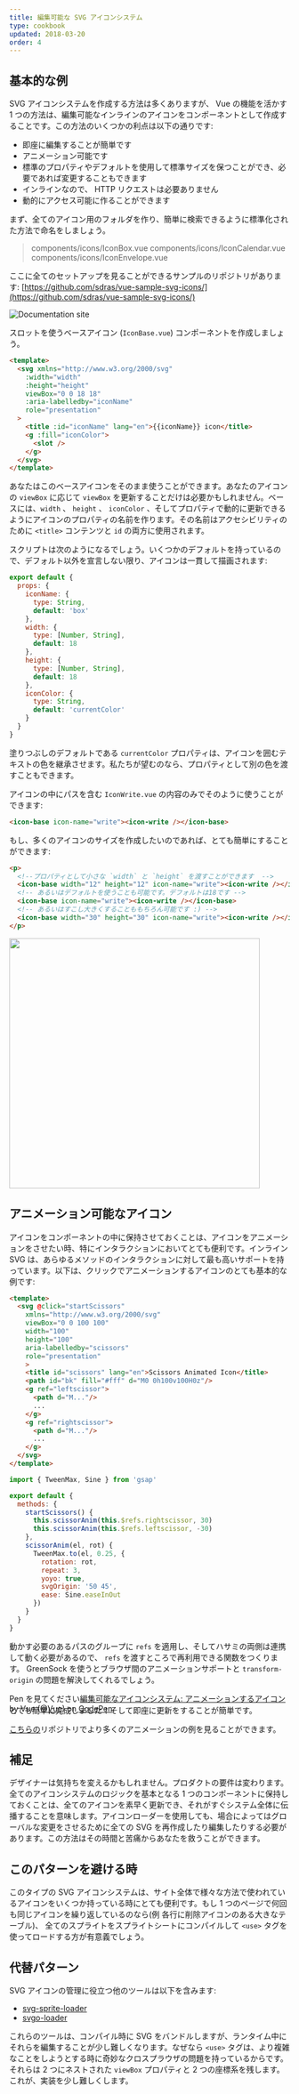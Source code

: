 ```yaml
---
title: 編集可能な SVG アイコンシステム
type: cookbook
updated: 2018-03-20
order: 4
---
```


## 基本的な例

SVG アイコンシステムを作成する方法は多くありますが、 Vue の機能を活かす 1 つの方法は、編集可能なインラインのアイコンをコンポーネントとして作成することです。この方法のいくつかの利点は以下の通りです:

* 即座に編集することが簡単です
* アニメーション可能です
* 標準のプロパティやデフォルトを使用して標準サイズを保つことができ、必要であれば変更することもできます
* インラインなので、 HTTP リクエストは必要ありません
* 動的にアクセス可能に作ることができます

まず、全てのアイコン用のフォルダを作り、簡単に検索できるように標準化された方法で命名をしましょう。

> components/icons/IconBox.vue
> components/icons/IconCalendar.vue
> components/icons/IconEnvelope.vue

ここに全てのセットアップを見ることができるサンプルのリポジトリがあります: [https://github.com/sdras/vue-sample-svg-icons/](https://github.com/sdras/vue-sample-svg-icons/)

![Documentation site](https://s3-us-west-2.amazonaws.com/s.cdpn.io/28963/screendocs.jpg 'Docs demo')

スロットを使うベースアイコン (`IconBase.vue`) コンポーネントを作成しましょう。

```html
<template>
  <svg xmlns="http://www.w3.org/2000/svg"
    :width="width"
    :height="height"
    viewBox="0 0 18 18"
    :aria-labelledby="iconName"
    role="presentation"
  >
    <title :id="iconName" lang="en">{{iconName}} icon</title>
    <g :fill="iconColor">
      <slot />
    </g>
  </svg>
</template>
```

あなたはこのベースアイコンをそのまま使うことができます。あなたのアイコンの `viewBox` に応じて `viewBox` を更新することだけは必要かもしれません。ベースには、`width` 、 `height` 、 `iconColor` 、そしてプロパティで動的に更新できるようにアイコンのプロパティの名前を作ります。その名前はアクセシビリティのために `<title>` コンテンツと `id` の両方に使用されます。

スクリプトは次のようになるでしょう。いくつかのデフォルトを持っているので、デフォルト以外を宣言しない限り、アイコンは一貫して描画されます:

```js
export default {
  props: {
    iconName: {
      type: String,
      default: 'box'
    },
    width: {
      type: [Number, String],
      default: 18
    },
    height: {
      type: [Number, String],
      default: 18
    },
    iconColor: {
      type: String,
      default: 'currentColor'
    }
  }
}
```

塗りつぶしのデフォルトである `currentColor` プロパティは、アイコンを囲むテキストの色を継承させます。私たちが望むのなら、プロパティとして別の色を渡すこともできます。

アイコンの中にパスを含む `IconWrite.vue` の内容のみでそのように使うことができます:

```html
<icon-base icon-name="write"><icon-write /></icon-base>
```

もし、多くのアイコンのサイズを作成したいのであれば、とても簡単にすることができます:

```html
<p>
  <!--プロパティとして小さな `width` と `height` を渡すことができます  -->
  <icon-base width="12" height="12" icon-name="write"><icon-write /></icon-base>
  <!-- あるいはデフォルトを使うことも可能です。デフォルトは18です -->
  <icon-base icon-name="write"><icon-write /></icon-base>
  <!-- あるいはすこし大きくすることももちろん可能です :) -->
  <icon-base width="30" height="30" icon-name="write"><icon-write /></icon-base>
</p>
```

<img src="https://s3-us-west-2.amazonaws.com/s.cdpn.io/28963/Screen%20Shot%202018-01-01%20at%204.51.40%20PM.png" width="450" />

## アニメーション可能なアイコン

アイコンをコンポーネントの中に保持させておくことは、アイコンをアニメーションをさせたい時、特にインタラクションにおいてとても便利です。インライン SVG は、あらゆるメソッドのインタラクションに対して最も高いサポートを持っています。以下は、クリックでアニメーションするアイコンのとても基本的な例です:

```html
<template>
  <svg @click="startScissors"
    xmlns="http://www.w3.org/2000/svg"
    viewBox="0 0 100 100"
    width="100"
    height="100"
    aria-labelledby="scissors"
    role="presentation"
    >
    <title id="scissors" lang="en">Scissors Animated Icon</title>
    <path id="bk" fill="#fff" d="M0 0h100v100H0z"/>
    <g ref="leftscissor">
      <path d="M..."/>
      ...
    </g>
    <g ref="rightscissor">
      <path d="M..."/>
      ...
    </g>
  </svg>
</template>
```

```js
import { TweenMax, Sine } from 'gsap'

export default {
  methods: {
    startScissors() {
      this.scissorAnim(this.$refs.rightscissor, 30)
      this.scissorAnim(this.$refs.leftscissor, -30)
    },
    scissorAnim(el, rot) {
      TweenMax.to(el, 0.25, {
        rotation: rot,
        repeat: 3,
        yoyo: true,
        svgOrigin: '50 45',
        ease: Sine.easeInOut
      })
    }
  }
}
```

動かす必要のあるパスのグループに `refs` を適用し、そしてハサミの両側は連携して動く必要があるので、  `refs` を渡すところで再利用できる関数をつくります。 GreenSock を使うとブラウザ間のアニメーションサポートと `transform-origin` の問題を解決してくれるでしょう。

<p data-height="300" data-theme-id="0" data-slug-hash="dJRpgY" data-default-tab="result" data-user="Vue" data-embed-version="2" data-pen-title="Editable SVG Icon System: Animated icon" class="codepen"> Pen を見てください<a href="https://codepen.io/team/Vue/pen/dJRpgY/">編集可能なアイコンシステム: アニメーションするアイコン</a> by Vue (<a href="https://codepen.io/Vue">@Vue</a>) on <a href="https://codepen.io">CodePen</a>.</p><script async src="https://production-assets.codepen.io/assets/embed/ei.js"></script>

<p style="margin-top:-30px">とても簡単に完成しました！そして即座に更新をすることが簡単です。</p>

[こちらの](https://github.com/sdras/vue-sample-svg-icons/)リポジトリでより多くのアニメーションの例を見ることができます。

## 補足

デザイナーは気持ちを変えるかもしれません。プロダクトの要件は変わります。全てのアイコンシステムのロジックを基本となる 1 つのコンポーネントに保持しておくことは、全てのアイコンを素早く更新でき、それがすぐシステム全体に伝播することを意味します。アイコンローダーを使用しても、場合によってはグローバルな変更をさせるために全ての SVG を再作成したり編集したりする必要があります。この方法はその時間と苦痛からあなたを救うことができます。

## このパターンを避ける時

このタイプの SVG アイコンシステムは、サイト全体で様々な方法で使われているアイコンをいくつか持っている時にとても便利です。もし 1 つのページで何回も同じアイコンを繰り返しているのなら(例 各行に削除アイコンのある大きなテーブル)、 全てのスプライトをスプライトシートにコンパイルして `<use>` タグを使ってロードする方が有意義でしょう。

## 代替パターン

SVG アイコンの管理に役立つ他のツールは以下を含みます:

* [svg-sprite-loader](https://github.com/kisenka/svg-sprite-loader)
* [svgo-loader](https://github.com/rpominov/svgo-loader)

これらのツールは、コンパイル時に SVG をバンドルしますが、ランタイム中にそれらを編集することが少し難しくなります。なぜなら `<use>` タグは、より複雑なことをしようとする時に奇妙なクロスプラウザの問題を持っているからです。それらは 2 つにネストされた `viewBox` プロパティと 2 つの座標系を残します。これが、実装を少し難しくします。
